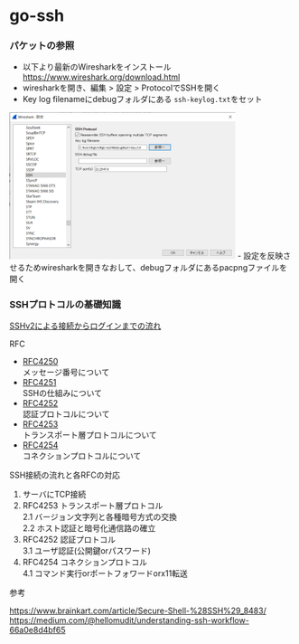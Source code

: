 # go-ssh

### パケットの参照

- 以下より最新のWiresharkをインストール
  https://www.wireshark.org/download.html
- wiresharkを開き、編集 > 設定 > ProtocolでSSHを開く
- Key log filenameにdebugフォルダにある `ssh-keylog.txt`をセット
<img src="./1.png" width="400">
- 設定を反映させるためwiresharkを開きなおして、debugフォルダにあるpacpngファイルを開く


### SSHプロトコルの基礎知識

[SSHv2による接続からログインまでの流れ](https://www.alaxala.com/jp/techinfo/archive/manual/AX4600S/HTML/11_15_G/CFGUIDE/0183.HTM)

RFC
- [RFC4250](https://tex2e.github.io/rfc-translater/html/rfc4250.html)  
  メッセージ番号について
- [RFC4251](https://tex2e.github.io/rfc-translater/html/rfc4251.html)  
  SSHの仕組みについて
- [RFC4252](https://tex2e.github.io/rfc-translater/html/rfc4252.html)  
  認証プロトコルについて
- [RFC4253](https://tex2e.github.io/rfc-translater/html/rfc4253.html)  
  トランスポート層プロトコルについて  
- [RFC4254](https://tex2e.github.io/rfc-translater/html/rfc4254.html)  
  コネクションプロトコルについて

SSH接続の流れと各RFCの対応
1. サーバにTCP接続  
2. RFC4253 トランスポート層プロトコル  
2.1 バージョン文字列と各種暗号方式の交換  
2.2 ホスト認証と暗号化通信路の確立  
3. RFC4252 認証プロトコル  
3.1 ユーザ認証(公開鍵orパスワード)  
4. RFC4254 コネクションプロトコル  
4.1 コマンド実行orポートフォワードorx11転送

参考

https://www.brainkart.com/article/Secure-Shell-%28SSH%29_8483/
https://medium.com/@hellomudit/understanding-ssh-workflow-66a0e8d4bf65